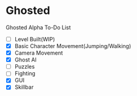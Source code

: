 # Ghosted

Ghosted Alpha To-Do List

- [ ] Level Built(WIP)
- [x] Basic Character Movement(Jumping/Walking)
- [x] Camera Movement
- [X] Ghost AI
- [ ] Puzzles
- [ ] Fighting
- [X] GUI
- [X] Skillbar  
